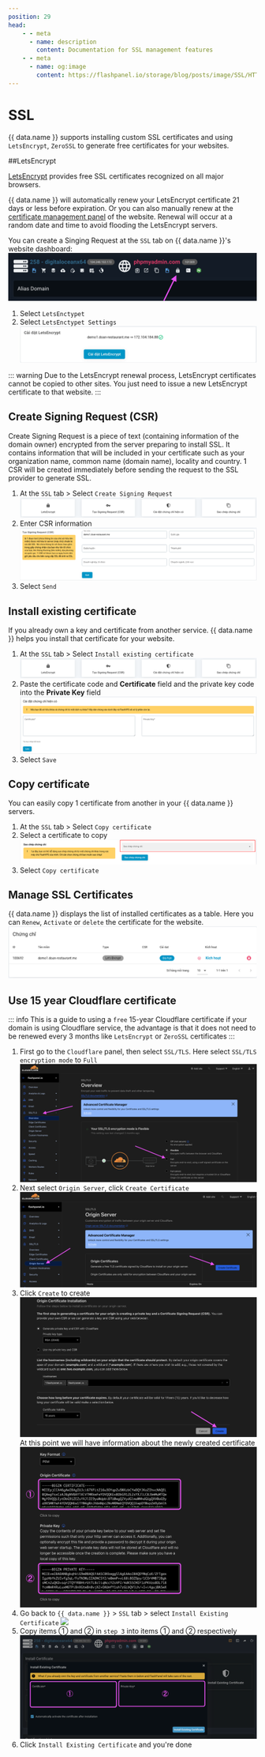 ```yaml
---
position: 29
head:
    - - meta
      - name: description
        content: Documentation for SSL management features
    - - meta
      - name: og:image
        content: https://flashpanel.io/storage/blog/posts/image/SSL/HTTPS.png
---
```


<script setup>
import { data } from '../../.vitepress/config.data.ts'
</script>

# SSL

{{ data.name }} supports installing custom SSL certificates and using `LetsEncrypt`, `ZeroSSL` to generate free certificates for your websites.

##LetsEncrypt

[LetsEncrypt](https://letsencrypt.org/) provides free SSL certificates recognized on all major browsers.

{{ data.name }} will automatically renew your LetsEncrypt certificate 21 days or less before expiration. Or you can also manually renew at the [certificate management panel](#quan-ly-chung-chi-ssl) of the website. Renewal will occur at a random date and time to avoid flooding the LetsEncrypt servers.

You can create a Singing Request at the `SSL` tab on {{ data.name }}'s website dashboard:
![](<../../images/ssl/Screenshot 2024-03-24 at 9.53.38.png>)

1. Select `LetsEnctypet`
2. Select `LetsEnctypet Settings`
   ![](../../images/site-ssl-08.png)

::: warning
Due to the LetsEncrypt renewal process, LetsEncrypt certificates cannot be copied to other sites. You just need to issue a new LetsEncrypt certificate to that website.
:::

## Create Signing Request (CSR)

Create Signing Request is a piece of text (containing information of the domain owner) encrypted from the server preparing to install SSL. It contains information that will be included in your certificate such as your organization name, common name (domain name), locality and country. 1 CSR will be created immediately before sending the request to the SSL provider to generate SSL.

1. At the `SSL` tab > Select `Create Signing Request`
   ![](../../images/site-ssl-selection.png)
2. Enter CSR information
   ![](../../images/site-ssl-03.png)
3. Select `Send`

## Install existing certificate

If you already own a key and certificate from another service. {{ data.name }} helps you install that certificate for your website.

1. At the `SSL` tab > Select `Install existing certificate`
   ![](../../images/site-ssl-selection.png)
2. Paste the certificate code and **Certificate** field and the private key code into the **Private Key** field
   ![](../../images/site-ssl-05.png)
3. Select `Save`

## Copy certificate

You can easily copy 1 certificate from another in your {{ data.name }} servers.

1. At the `SSL` tab > Select `Copy certificate`
2. Select a certificate to copy
   ![](../../images/site-ssl-06.png)
3. Select `Copy certificate`

## Manage SSL Certificates

{{ data.name }} displays the list of installed certificates as a table. Here you can `Renew`, `Activate` or `delete` the certificate for the website.
![](../../images/site-ssl-07.png)

## Use 15 year Cloudflare certificate

::: info
This is a guide to using a `free` 15-year Cloudflare certificate if your domain is using Cloudflare service, the advantage is that it does not need to be renewed every 3 months like `LetsEncrypt` or `ZeroSSL` certificates
:::

1. First go to the `Cloudflare` panel, then select `SSL/TLS`. Here select `SSL/TLS encryption mode` to `Full` ![](<../../images/ssl/Screenshot 2024-03-24 at 10.39.57.png>)
2. Next select `Origin Server`, click `Create Certificate` ![](<../../images/ssl/Screenshot 2024-03-24 at 10.43.02.png>)
3. Click `Create` to create ![](<../../images/ssl/Screenshot 2024-03-24 at 10.45.04.png>)
   At this point we will have information about the newly created certificate![](<../../images/ssl/Screenshot 2024-03-24 at 10.46.38.png>)
4. Go back to `{{ data.name }}` > `SSL` tab > select `Install Existing Certificate` ![](<../../images/ssl/Screenshot 2024-03-24 at 10.49.08 .png>)
5. Copy items ① and ② in `step 3` into items ① and ② respectively![](<../../images/ssl/Screenshot 2024-03-24 at 10.49.38.png>)
6. Click `Install Existing Certificate` and you're done
